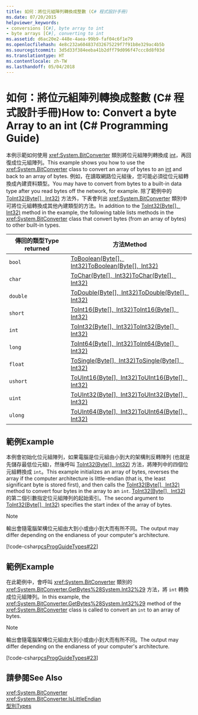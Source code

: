 ```yaml
---
title: 如何：將位元組陣列轉換成整數 (C# 程式設計手冊)
ms.date: 07/20/2015
helpviewer_keywords:
- conversions [C#], byte array to int
- byte arrays [C#], converting to int
ms.assetid: d6ac20e2-448e-4aea-99b9-faf04c6f1e79
ms.openlocfilehash: 4e8c232a604837d32675229f7f91b8e329ac4b5b
ms.sourcegitcommit: 3d5d33f384eeba41b2dff79d096f47ccc8d8f03d
ms.translationtype: HT
ms.contentlocale: zh-TW
ms.lasthandoff: 05/04/2018
---
```

# <a name="how-to-convert-a-byte-array-to-an-int-c-programming-guide"></a><span data-ttu-id="c58b6-102">如何：將位元組陣列轉換成整數 (C# 程式設計手冊)</span><span class="sxs-lookup"><span data-stu-id="c58b6-102">How to: Convert a byte Array to an int (C# Programming Guide)</span></span>
<span data-ttu-id="c58b6-103">本例示範如何使用 <xref:System.BitConverter> 類別將位元組陣列轉換成 [int](../../../csharp/language-reference/keywords/int.md)，再回復成位元組陣列。</span><span class="sxs-lookup"><span data-stu-id="c58b6-103">This example shows you how to use the <xref:System.BitConverter> class to convert an array of bytes to an [int](../../../csharp/language-reference/keywords/int.md) and back to an array of bytes.</span></span> <span data-ttu-id="c58b6-104">例如，在讀取網路位元組後，您可能必須從位元組轉換成內建資料類型。</span><span class="sxs-lookup"><span data-stu-id="c58b6-104">You may have to convert from bytes to a built-in data type after you read bytes off the network, for example.</span></span> <span data-ttu-id="c58b6-105">除了範例中的 [ToInt32(Byte\[\], Int32)](xref:System.BitConverter.ToInt32(System.Byte[],System.Int32)) 方法外，下表會列出 <xref:System.BitConverter> 類別中可將位元組轉換成其他內建類型的方法。</span><span class="sxs-lookup"><span data-stu-id="c58b6-105">In addition to the [ToInt32(Byte\[\], Int32)](xref:System.BitConverter.ToInt32(System.Byte[],System.Int32)) method in the example, the following table lists methods in the <xref:System.BitConverter> class that convert bytes (from an array of bytes) to other built-in types.</span></span>  
  
|<span data-ttu-id="c58b6-106">傳回的類型</span><span class="sxs-lookup"><span data-stu-id="c58b6-106">Type returned</span></span>|<span data-ttu-id="c58b6-107">方法</span><span class="sxs-lookup"><span data-stu-id="c58b6-107">Method</span></span>|  
|-------------------|------------|  
|`bool`|<span data-ttu-id="c58b6-108">[ToBoolean(Byte\[\], Int32)](xref:System.BitConverter.ToBoolean(System.Byte[],System.Int32))</span><span class="sxs-lookup"><span data-stu-id="c58b6-108">[ToBoolean(Byte\[\], Int32)](xref:System.BitConverter.ToBoolean(System.Byte[],System.Int32))</span></span>|  
|`char`|<span data-ttu-id="c58b6-109">[ToChar(Byte\[\], Int32)](xref:System.BitConverter.ToChar(System.Byte[],System.Int32))</span><span class="sxs-lookup"><span data-stu-id="c58b6-109">[ToChar(Byte\[\], Int32)](xref:System.BitConverter.ToChar(System.Byte[],System.Int32))</span></span>|  
|`double`|<span data-ttu-id="c58b6-110">[ToDouble(Byte\[\], Int32)](xref:System.BitConverter.ToDouble(System.Byte[],System.Int32))</span><span class="sxs-lookup"><span data-stu-id="c58b6-110">[ToDouble(Byte\[\], Int32)](xref:System.BitConverter.ToDouble(System.Byte[],System.Int32))</span></span>|  
|`short`|<span data-ttu-id="c58b6-111">[ToInt16(Byte\[\], Int32)](xref:System.BitConverter.ToInt16(System.Byte[],System.Int32))</span><span class="sxs-lookup"><span data-stu-id="c58b6-111">[ToInt16(Byte\[\], Int32)](xref:System.BitConverter.ToInt16(System.Byte[],System.Int32))</span></span>|  
|`int`|<span data-ttu-id="c58b6-112">[ToInt32(Byte\[\], Int32)](xref:System.BitConverter.ToInt32(System.Byte[],System.Int32))</span><span class="sxs-lookup"><span data-stu-id="c58b6-112">[ToInt32(Byte\[\], Int32)](xref:System.BitConverter.ToInt32(System.Byte[],System.Int32))</span></span>|  
|`long`|<span data-ttu-id="c58b6-113">[ToInt64(Byte\[\], Int32)](xref:System.BitConverter.ToInt64(System.Byte[],System.Int32))</span><span class="sxs-lookup"><span data-stu-id="c58b6-113">[ToInt64(Byte\[\], Int32)](xref:System.BitConverter.ToInt64(System.Byte[],System.Int32))</span></span>|  
|`float`|<span data-ttu-id="c58b6-114">[ToSingle(Byte\[\], Int32)](xref:System.BitConverter.ToSingle(System.Byte[],System.Int32))</span><span class="sxs-lookup"><span data-stu-id="c58b6-114">[ToSingle(Byte\[\], Int32)](xref:System.BitConverter.ToSingle(System.Byte[],System.Int32))</span></span>|  
|`ushort`|<span data-ttu-id="c58b6-115">[ToUInt16(Byte\[\], Int32)](xref:System.BitConverter.ToUInt16(System.Byte[],System.Int32))</span><span class="sxs-lookup"><span data-stu-id="c58b6-115">[ToUInt16(Byte\[\], Int32)](xref:System.BitConverter.ToUInt16(System.Byte[],System.Int32))</span></span>|  
|`uint`|<span data-ttu-id="c58b6-116">[ToUInt32(Byte\[\], Int32)](xref:System.BitConverter.ToUInt32(System.Byte[],System.Int32))</span><span class="sxs-lookup"><span data-stu-id="c58b6-116">[ToUInt32(Byte\[\], Int32)](xref:System.BitConverter.ToUInt32(System.Byte[],System.Int32))</span></span>|  
|`ulong`|<span data-ttu-id="c58b6-117">[ToUInt64(Byte\[\], Int32)](xref:System.BitConverter.ToUInt64(System.Byte[],System.Int32))</span><span class="sxs-lookup"><span data-stu-id="c58b6-117">[ToUInt64(Byte\[\], Int32)](xref:System.BitConverter.ToUInt64(System.Byte[],System.Int32))</span></span>|  
  
## <a name="example"></a><span data-ttu-id="c58b6-118">範例</span><span class="sxs-lookup"><span data-stu-id="c58b6-118">Example</span></span>  
 <span data-ttu-id="c58b6-119">本例會初始化位元組陣列，如果電腦是位元組由小到大的架構則反轉陣列 (也就是先儲存最低位元組)，然後呼叫 [ToInt32(Byte\[\], Int32)](xref:System.BitConverter.ToInt32(System.Byte[],System.Int32)) 方法，將陣列中的四個位元組轉換成 `int`。</span><span class="sxs-lookup"><span data-stu-id="c58b6-119">This example initializes an array of bytes, reverses the array if the computer architecture is little-endian (that is, the least significant byte is stored first), and then calls the [ToInt32(Byte\[\], Int32)](xref:System.BitConverter.ToInt32(System.Byte[],System.Int32)) method to convert four bytes in the array to an `int`.</span></span> <span data-ttu-id="c58b6-120">[ToInt32(Byte\[\], Int32)](xref:System.BitConverter.ToInt32(System.Byte[],System.Int32)) 的第二個引數指定位元組陣列的起始索引。</span><span class="sxs-lookup"><span data-stu-id="c58b6-120">The second argument to [ToInt32(Byte\[\], Int32)](xref:System.BitConverter.ToInt32(System.Byte[],System.Int32)) specifies the start index of the array of bytes.</span></span>  
  
> [!NOTE]
>  <span data-ttu-id="c58b6-121">輸出會隨電腦架構位元組由大到小或由小到大而有所不同。</span><span class="sxs-lookup"><span data-stu-id="c58b6-121">The output may differ depending on the endianess of your computer's architecture.</span></span>  
  
 [!code-csharp[csProgGuideTypes#22](../../../csharp/programming-guide/nullable-types/codesnippet/CSharp/how-to-convert-a-byte-array-to-an-int_1.cs)]  
  
## <a name="example"></a><span data-ttu-id="c58b6-122">範例</span><span class="sxs-lookup"><span data-stu-id="c58b6-122">Example</span></span>  
 <span data-ttu-id="c58b6-123">在此範例中，會呼叫 <xref:System.BitConverter> 類別的 <xref:System.BitConverter.GetBytes%28System.Int32%29> 方法，將 `int` 轉換成位元組陣列。</span><span class="sxs-lookup"><span data-stu-id="c58b6-123">In this example, the <xref:System.BitConverter.GetBytes%28System.Int32%29> method of the <xref:System.BitConverter> class is called to convert an `int` to an array of bytes.</span></span>  
  
> [!NOTE]
>  <span data-ttu-id="c58b6-124">輸出會隨電腦架構位元組由大到小或由小到大而有所不同。</span><span class="sxs-lookup"><span data-stu-id="c58b6-124">The output may differ depending on the endianess of your computer's architecture.</span></span>  
  
 [!code-csharp[csProgGuideTypes#23](../../../csharp/programming-guide/nullable-types/codesnippet/CSharp/how-to-convert-a-byte-array-to-an-int_2.cs)]  
  
## <a name="see-also"></a><span data-ttu-id="c58b6-125">請參閱</span><span class="sxs-lookup"><span data-stu-id="c58b6-125">See Also</span></span>  
 <xref:System.BitConverter>  
 <xref:System.BitConverter.IsLittleEndian>  
 [<span data-ttu-id="c58b6-126">型別</span><span class="sxs-lookup"><span data-stu-id="c58b6-126">Types</span></span>](../../../csharp/programming-guide/types/index.md)
